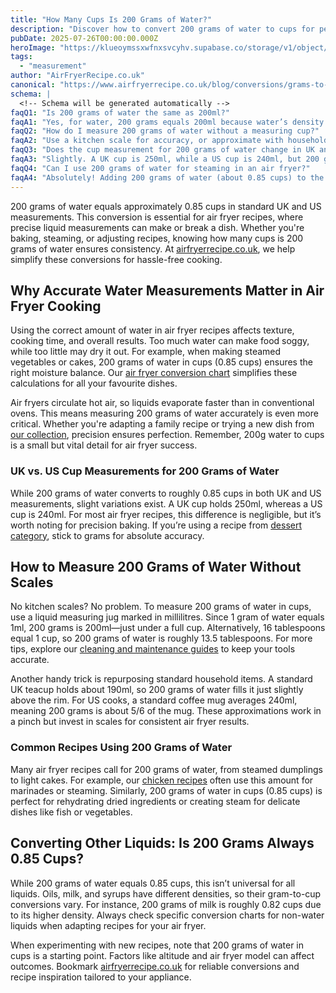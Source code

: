 ```yaml
---
title: "How Many Cups Is 200 Grams of Water?"
description: "Discover how to convert 200 grams of water to cups for perfect air fryer recipes every time. Get precise measurements now!"
pubDate: 2025-07-26T00:00:00.000Z
heroImage: "https://klueoymssxwfnxsvcyhv.supabase.co/storage/v1/object/public/Shmucket/how-many-cups-is-200-grams-of-water.png"
tags:
  - "measurement"
author: "AirFryerRecipe.co.uk"
canonical: "https://www.airfryerrecipe.co.uk/blog/conversions/grams-to-cups/how-many-cups-is-200-grams-of-water"
schema: |
  <!-- Schema will be generated automatically -->
faqQ1: "Is 200 grams of water the same as 200ml?"
faqA1: "Yes, for water, 200 grams equals 200ml because water’s density is 1g/ml. This makes converting between weight and volume straightforward. However, this 1:1 ratio doesn’t apply to thicker liquids like oil or syrup."
faqQ2: "How do I measure 200 grams of water without a measuring cup?"
faqA2: "Use a kitchen scale for accuracy, or approximate with household items: 200 grams of water fills a UK teacup just above the rim or about 5/6 of a standard US coffee mug. Tablespoons (13.5) can also work in a pinch."
faqQ3: "Does the cup measurement for 200 grams of water change in UK and US recipes?"
faqA3: "Slightly. A UK cup is 250ml, while a US cup is 240ml, but 200 grams of water converts to approximately 0.85 cups in both. For most air fryer recipes, this minor difference won’t affect results."
faqQ4: "Can I use 200 grams of water for steaming in an air fryer?"
faqA4: "Absolutely! Adding 200 grams of water (about 0.85 cups) to the air fryer basket creates steam for dishes like dumplings or vegetables. Just ensure your air fryer model supports steam functions and avoid overfilling."
---
```

<p>200 grams of water equals approximately 0.85 cups in standard UK and US measurements. This conversion is essential for air fryer recipes, where precise liquid measurements can make or break a dish. Whether you're baking, steaming, or adjusting recipes, knowing how many cups is 200 grams of water ensures consistency. At <a href=https://www.airfryerrecipe.co.uk>airfryerrecipe.co.uk</a>, we help simplify these conversions for hassle-free cooking.</p>

<h2>Why Accurate Water Measurements Matter in Air Fryer Cooking</h2>  
<p>Using the correct amount of water in air fryer recipes affects texture, cooking time, and overall results. Too much water can make food soggy, while too little may dry it out. For example, when making steamed vegetables or cakes, 200 grams of water in cups (0.85 cups) ensures the right moisture balance. Our <a href=https://www.airfryerrecipe.co.uk/air-fryer-conversion-chart>air fryer conversion chart</a> simplifies these calculations for all your favourite dishes.</p>  

<p>Air fryers circulate hot air, so liquids evaporate faster than in conventional ovens. This means measuring 200 grams of water accurately is even more critical. Whether you're adapting a family recipe or trying a new dish from <a href=https://www.airfryerrecipe.co.uk/recipes>our collection</a>, precision ensures perfection. Remember, 200g water to cups is a small but vital detail for air fryer success.</p>  

<h3>UK vs. US Cup Measurements for 200 Grams of Water</h3>  
<p>While 200 grams of water converts to roughly 0.85 cups in both UK and US measurements, slight variations exist. A UK cup holds 250ml, whereas a US cup is 240ml. For most air fryer recipes, this difference is negligible, but it’s worth noting for precision baking. If you’re using a recipe from <a href=https://www.airfryerrecipe.co.uk/recipe-category/dessert>dessert category</a>, stick to grams for absolute accuracy.</p>  

<h2>How to Measure 200 Grams of Water Without Scales</h2>  
<p>No kitchen scales? No problem. To measure 200 grams of water in cups, use a liquid measuring jug marked in millilitres. Since 1 gram of water equals 1ml, 200 grams is 200ml—just under a full cup. Alternatively, 16 tablespoons equal 1 cup, so 200 grams of water is roughly 13.5 tablespoons. For more tips, explore our <a href=https://www.airfryerrecipe.co.uk/air-fryer-cleaner>cleaning and maintenance guides</a> to keep your tools accurate.</p>  

<p>Another handy trick is repurposing standard household items. A standard UK teacup holds about 190ml, so 200 grams of water fills it just slightly above the rim. For US cooks, a standard coffee mug averages 240ml, meaning 200 grams is about 5/6 of the mug. These approximations work in a pinch but invest in scales for consistent air fryer results.</p>  

<h3>Common Recipes Using 200 Grams of Water</h3>  
<p>Many air fryer recipes call for 200 grams of water, from steamed dumplings to light cakes. For example, our <a href=https://www.airfryerrecipe.co.uk/recipe-category/chicken>chicken recipes</a> often use this amount for marinades or steaming. Similarly, 200 grams of water in cups (0.85 cups) is perfect for rehydrating dried ingredients or creating steam for delicate dishes like fish or vegetables.</p>  

<h2>Converting Other Liquids: Is 200 Grams Always 0.85 Cups?</h2>  
<p>While 200 grams of water equals 0.85 cups, this isn’t universal for all liquids. Oils, milk, and syrups have different densities, so their gram-to-cup conversions vary. For instance, 200 grams of milk is roughly 0.82 cups due to its higher density. Always check specific conversion charts for non-water liquids when adapting recipes for your air fryer.</p>  

<p>When experimenting with new recipes, note that 200 grams of water in cups is a starting point. Factors like altitude and air fryer model can affect outcomes. Bookmark <a href=https://www.airfryerrecipe.co.uk>airfryerrecipe.co.uk</a> for reliable conversions and recipe inspiration tailored to your appliance.</p>
